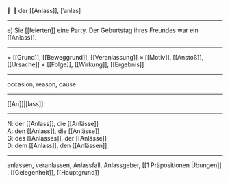 🔵 📆 der [[Anlass]], [ˈanlas]

---
e) Sie [[feierten]] eine Party. Der Geburtstag ihres Freundes war ein [[Anlass]].  


---
= [[Grund]], [[Beweggrund]], [[Veranlassung]]
≈ [[Motiv]], [[Anstoß]], [[Ursache]]
≠ [[Folge]], [[Wirkung]], [[Ergebnis]]

---
occasion, reason, cause

---
[[An]]|[lass]]

---
N: der [[Anlass]], die [[Anlässe]]  
A: den [[Anlass]], die [[Anlässe]]  
G: des [[Anlasses]], der [[Anlässe]]  
D: dem [[Anlass]], den [[Anlässen]] 

---
anlassen, veranlassen, Anlassfall, Anlassgeber, [[1 Präpositionen Übungen]]
, [[Gelegenheit]], [[Hauptgrund]]